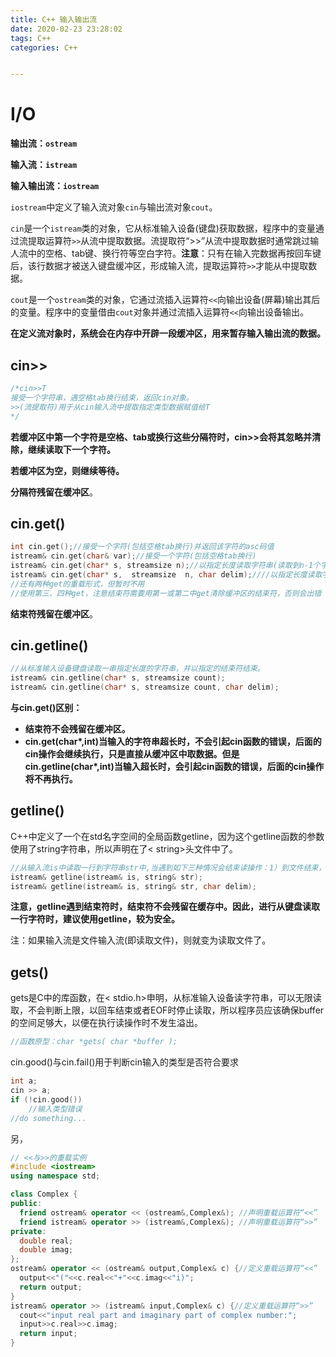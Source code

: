 ```yaml
---
title: C++ 输入输出流
date: 2020-02-23 23:28:02
tags: C++
categories: C++


---
```


# I/O

**输出流：`ostream`**

**输入流：`istream`**

**输入输出流：`iostream`**

`iostream`中定义了输入流对象`cin`与输出流对象`cout`。

`cin`是一个`istream`类的对象，它从标准输入设备(键盘)获取数据，程序中的变量通过流提取运算符`>>`从流中提取数据。流提取符“>>”从流中提取数据时通常跳过输人流中的空格、tab键、换行符等空白字符。**注意**：只有在输入完数据再按回车键后，该行数据才被送入键盘缓冲区，形成输入流，提取运算符`>>`才能从中提取数据。

`cout`是一个`ostream`类的对象，它通过流插入运算符`<<`向输出设备(屏幕)输出其后的变量。程序中的变量借由`cout`对象并通过流插入运算符`<<`向输出设备输出。

**在定义流对象时，系统会在内存中开辟一段缓冲区，用来暂存输入输出流的数据。**

## cin>>

```c++
/*cin>>T
接受一个字符串，遇空格tab换行结束，返回cin对象。
>>(流提取符)用于从cin输入流中提取指定类型数据赋值给T
*/
```

**若缓冲区中第一个字符是空格、tab或换行这些分隔符时，cin>>会将其忽略并清除，继续读取下一个字符。**

**若缓冲区为空，则继续等待。**

**分隔符残留在缓冲区**。

## cin.get()

```c++
int cin.get();//接受一个字符(包括空格tab换行)并返回该字符的asc码值
istream& cin.get(char& var);//接受一个字符(包括空格tab换行)
istream& cin.get(char* s, streamsize n);//以指定长度读取字符串(读取到n-1个字符)，遇换行符结束读取
istream& cin.get(char* s,  streamsize  n, char delim);////以指定长度读取字符串，遇指定的字符delim结束读取
//还有两种get的重载形式，但暂时不用
//使用第三、四种get，注意结束符需要用第一或第二中get清除缓冲区的结束符，否则会出错
```

**结束符残留在缓冲区**。

## cin.getline()

```c++
//从标准输入设备键盘读取一串指定长度的字符串，并以指定的结束符结束。
istream& cin.getline(char* s, streamsize count); 
istream& cin.getline(char* s, streamsize count, char delim);
```

**与cin.get()区别：**

- **结束符不会残留在缓冲区。**
- **cin.get(char\*,int)当输入的字符串超长时，不会引起cin函数的错误，后面的cin操作会继续执行，只是直接从缓冲区中取数据。但是cin.getline(char\*,int)当输入超长时，会引起cin函数的错误，后面的cin操作将不再执行。**



## getline()

C++中定义了一个在std名字空间的全局函数getline，因为这个getline函数的参数使用了string字符串，所以声明在了< string>头文件中了。

```c++
//从输入流is中读取一行到字符串str中,当遇到如下三种情况会结束读操作：1）到文件结束，2）遇到结束符，3）输入达到最大限度。
istream& getline(istream& is, string& str);
istream& getline(istream& is, string& str, char delim);
```

**注意，getline遇到结束符时，结束符不会残留在缓存中。因此，进行从键盘读取一行字符时，建议使用getline，较为安全。**

注：如果输入流是文件输入流(即读取文件)，则就变为读取文件了。

## gets()

gets是C中的库函数，在< stdio.h>申明，从标准输入设备读字符串，可以无限读取，不会判断上限，以回车结束或者EOF时停止读取，所以程序员应该确保buffer的空间足够大，以便在执行读操作时不发生溢出。


```c++
//函数原型：char *gets( char *buffer );
```

cin.good()与cin.fail()用于判断cin输入的类型是否符合要求

```c++
int a;
cin >> a;
if (!cin.good())
    //输入类型错误
//do something...

```

另，

```c++
// <<与>>的重载实例
#include <iostream>
using namespace std;

class Complex {
public:
  friend ostream& operator << (ostream&,Complex&); //声明重载运算符“<<”
  friend istream& operator >> (istream&,Complex&); //声明重载运算符“>>”
private:
  double real;
  double imag;
};
ostream& operator << (ostream& output,Complex& c) {//定义重载运算符“<<”
  output<<"("<<c.real<<"+"<<c.imag<<"i)";
  return output;
}
istream& operator >> (istream& input,Complex& c) {//定义重载运算符“>>”
  cout<<"input real part and imaginary part of complex number:";
  input>>c.real>>c.imag;
  return input;
}
```